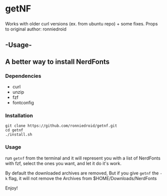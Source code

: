 # getNF
###
Works with older curl versions (ex. from ubuntu repo) + some fixes.
Props to original author: ronniedroid
###
## -Usage-
## A better way to install NerdFonts

### Dependencies

- curl 
- unzip
- fzf
- fontconfig

### Installation

```
git clone https://github.com/ronniedroid/getnf.git
cd getnf
./install.sh
```

### Usage

run `getnf` from the terminal and it will represent you with a list of NerdFonts with fzf, select the ones you want, and let it do it's work.

By default the downloaded archives are removed, But if you give `getnf` the `-k` flag, it will not remove the Archives from $HOME/Downloads/NerdFonts

Enjoy!
